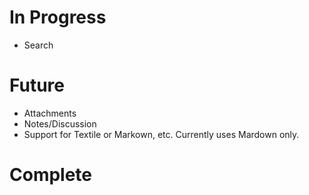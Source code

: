In Progress
===========

* Search

Future
======

* Attachments
* Notes/Discussion
* Support for Textile or Markown, etc.  Currently uses Mardown only.

Complete
========
